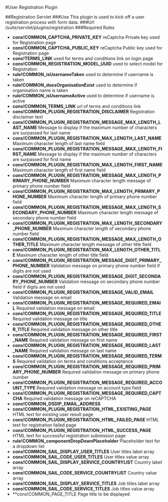 #User Registration Plugin

##Registration Servlet
###Use
This plugin is used to kick off a user registration process with form data.
###Url
<site-url>/suite/servlet/plugins/registration
###Required Rules
* **cons!COMMON_CAPTCHA_PRIVATE_KEY** 											reCaptcha Private key used for Registration page
* **cons!COMMON_CAPTCHA_PUBLIC_KEY**  											reCaptcha Public key used for Registration page
* **cons!TERMS_LINK**                 											used for terms and conditions link on login page
* **cons!COMMON_REGISTRATION_MODEL_UUID** 										used to select model for Registration
* **rule!COMMON_isUsernameTaken** 												used to determine if username is taken
* **rule!COMMON_doesOrganisationExist** 										used to determine if organisation name is taken
* **rule!COMMON_isUsernameActive**												used to determine if username is active
* **cons!COMMON_TERMS_LINK**													url of terms and conditions link
* **cons!COMMON_PLUGIN_REGISTRATION_DISCLAIMER** 								Registration disclaimer text
* **cons!COMMON_PLUGIN_REGISTRATION_MESSAGE_MAX_LENGTH_LAST_NAME**	   			Message to display if the maximum number of characters are surpassed for last name
* **cons!COMMON_PLUGIN_REGISTRATION_MAX_LENGTH_LAST_NAME**						Maximum character length of last name field
* **cons!COMMON_PLUGIN_REGISTRATION_MESSAGE_MAX_LENGTH_FIRST_NAME**				Message to display if the maximum number of characters are surpassed for first name
* **cons!COMMON_PLUGIN_REGISTRATION_MAX_LENGTH_FIRST_NAME**						Maximum character length of first name field
* **cons!COMMON_PLUGIN_REGISTRATION_MESSAGE_MAX_LENGTH_PRIMARY_PHONE_NUMBER**	Maximum character length message of primary phone number field
* **cons!COMMON_PLUGIN_REGISTRATION_MAX_LENGTH_PRIMARY_PHONE_NUMBER**			Maximum character length of primary phone number field
* **cons!COMMON_PLUGIN_REGISTRATION_MESSAGE_MAX_LENGTH_SECONDARY_PHONE_NUMBER**	Maximum character length message of secondary phone number field
* **cons!COMMON_PLUGIN_REGISTRATION_MAX_LENGTH_SECONDARY_PHONE_NUMBER**			Maximum character length of secondary phone number field
* **cons!COMMON_PLUGIN_REGISTRATION_MESSAGE_MAX_LENGTH_OTHER_TITLE**			Maximum character length message of other title field
* **cons!COMMON_PLUGIN_REGISTRATION_MAX_LENGTH_OTHER_TITLE**					Maximum character length of other title field
* **cons!COMMON_PLUGIN_REGISTRATION_MESSAGE_DIGIT_PRIMARY_PHONE_NUMBER** 		Validation message on primary phone number field if digits are not used
* **cons!COMMON_PLUGIN_REGISTRATION_MESSAGE_DIGIT_SECONDARY_PHONE_NUMBER**		Validation message on secondary phone number field if digits are not used
* **cons!COMMON_PLUGIN_REGISTRATION_MESSAGE_VALID_EMAIL**						Validation message on email
* **cons!COMMON_PLUGIN_REGISTRATION_MESSAGE_REQUIRED_EMAIL**					Required validation message on email
* **cons!COMMON_PLUGIN_REGISTRATION_MESSAGE_REQUIRED_TITLE**					Required validation message on title
* **cons!COMMON_PLUGIN_REGISTRATION_MESSAGE_REQUIRED_OTHER_TITLE** 				Required validation message on other title
* **cons!COMMON_PLUGIN_REGISTRATION_MESSAGE_REQUIRED_FIRST_NAME**				Required validation message on first name
* **cons!COMMON_PLUGIN_REGISTRATION_MESSAGE_REQUIRED_LAST_NAME**				Required validation message on last name
* **cons!COMMON_PLUGIN_REGISTRATION_MESSAGE_REQUIRED_TERMS**					Required validation on terms and conditions acceptance
* **cons!COMMON_PLUGIN_REGISTRATION_MESSAGE_REQUIRED_PRIMARY_PHONE_NUMBER**		Required validation message on primary phone number
* **cons!COMMON_PLUGIN_REGISTRATION_MESSAGE_REQUIRED_ACCOUNT_TYPE**				Required validation message on account type field
* **cons!COMMON_PLUGIN_REGISTRATION_MESSAGE_REQUIRED_CAPTCHA**					Required validation message on reCAPTCHA
* **cons!COMMON_DSDIP_EMAIL_ADDRESS**
* **cons!COMMON_PLUGIN_REGISTRATION_HTML_EXISTING_PAGE**						HTML text for existing user result page
* **cons!COMMON_PLUGIN_REGISTRATION_HTML_FAILED_PAGE**							HTML text for registration failed page
* **cons!COMMON_PLUGIN_REGISTRATION_HTML_SUCCESS_PAGE**							HTML text for successful registration submission page
* **rule!COMMON_componentDropDownPlaceholder**									Placeholder text for a dropdown list
* **cons!COMMON_SAIL_DISPLAY_USER_TITLES**										User titles label array
* **cons!COMMON_SAIL_CODE_USER_TITLES**											User titles value array
* **cons!COMMON_SAIL_DISPLAY_SERVICE_COUNTRYLIST**								Country label array
* **cons!COMMON_SAIL_CODE_SERVICE_COUNTRYLIST**									Country value array
* **cons!COMMON_SAIL_DISPLAY_SERVICE_TITLES**									Job titles label array
* **cons!COMMON_SAIL_CODE_SERVICE_TITLES**										Job titles value array
* **cons!COMMON_PAGE_TITLE														Page title to be displayed

